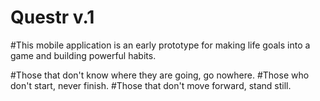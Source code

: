 # Questr v.1

#This mobile application is an early prototype for making life goals into a game and building powerful habits.

#Those that don't know where they are going, go nowhere.
#Those who don't start, never finish.
#Those that don't move forward, stand still.
